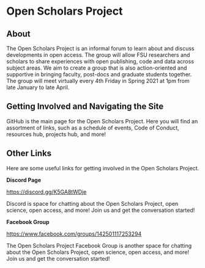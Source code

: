 # Open Scholars Project

## About

The Open Scholars Project is an informal forum to learn about and discuss developments in open access. The group will allow FSU researchers and scholars to share experiences with open publishing, code and data across subject areas. We aim to create a group that is also action-oriented and supportive in bringing faculty, post-docs and graduate students together. The group will meet virtually every 4th Friday in Spring 2021 at 1pm from late January to late April. 

## Getting Involved and Navigating the Site

GitHub is the main page for the Open Scholars Project. Here you will find an assortment of links, such as a schedule of events, Code of Conduct, resources hub, projects hub, and more!

## Other Links

Here are some useful links for getting involved in the Open Scholars Project.

**Discord Page**

https://discord.gg/K5GA8tWDje

Discord is space for chatting about the Open Scholars Project, open science, open access, and more! Join us and get the conversation started!

**Facebook Group**

https://www.facebook.com/groups/142501117253294  

The Open Scholars Project Facebook Group is another space for chatting about the Open Scholars Project, open science, open access, and more! Join us and get the conversation started!
